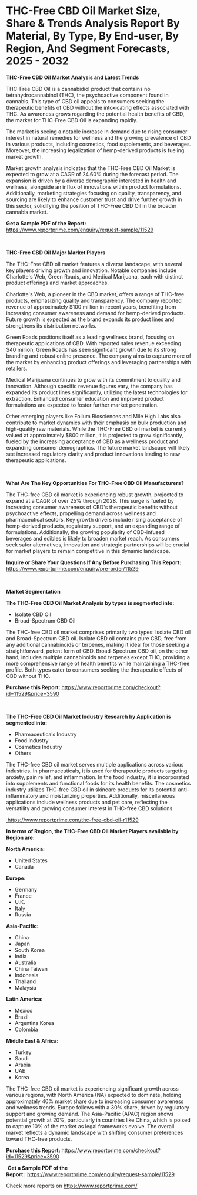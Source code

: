 <p><h1>THC-Free CBD Oil Market Size, Share & Trends Analysis Report By Material, By Type, By End-user, By Region, And Segment Forecasts, 2025 - 2032</h1></p><p><strong>THC-Free CBD Oil Market Analysis and Latest Trends</strong></p>
<p><p>THC-Free CBD Oil is a cannabidiol product that contains no tetrahydrocannabinol (THC), the psychoactive component found in cannabis. This type of CBD oil appeals to consumers seeking the therapeutic benefits of CBD without the intoxicating effects associated with THC. As awareness grows regarding the potential health benefits of CBD, the market for THC-Free CBD Oil is expanding rapidly.</p><p>The market is seeing a notable increase in demand due to rising consumer interest in natural remedies for wellness and the growing prevalence of CBD in various products, including cosmetics, food supplements, and beverages. Moreover, the increasing legalization of hemp-derived products is fueling market growth. </p><p>Market growth analysis indicates that the THC-Free CBD Oil Market is expected to grow at a CAGR of 24.60% during the forecast period. The expansion is driven by a diverse demographic interested in health and wellness, alongside an influx of innovations within product formulations. Additionally, marketing strategies focusing on quality, transparency, and sourcing are likely to enhance customer trust and drive further growth in this sector, solidifying the position of THC-Free CBD Oil in the broader cannabis market.</p></p>
<p><strong>Get a Sample PDF of the Report:&nbsp;</strong> <a href="https://www.reportprime.com/enquiry/request-sample/11529?utm_campaign=3266&utm_medium=2&utm_source=Github&utm_content=ia&utm_term=20032025&utm_id=thc-free-cbd-oil">https://www.reportprime.com/enquiry/request-sample/11529</a></p>
<p>&nbsp;</p>
<p><strong>THC-Free CBD Oil Major Market Players</strong></p>
<p><p>The THC-Free CBD oil market features a diverse landscape, with several key players driving growth and innovation. Notable companies include Charlotte's Web, Green Roads, and Medical Marijuana, each with distinct product offerings and market approaches. </p><p>Charlotte's Web, a pioneer in the CBD market, offers a range of THC-free products, emphasizing quality and transparency. The company reported revenue of approximately $100 million in recent years, benefiting from increasing consumer awareness and demand for hemp-derived products. Future growth is expected as the brand expands its product lines and strengthens its distribution networks.</p><p>Green Roads positions itself as a leading wellness brand, focusing on therapeutic applications of CBD. With reported sales revenue exceeding $40 million, Green Roads has seen significant growth due to its strong branding and robust online presence. The company aims to capture more of the market by enhancing product offerings and leveraging partnerships with retailers.</p><p>Medical Marijuana continues to grow with its commitment to quality and innovation. Although specific revenue figures vary, the company has expanded its product lines significantly, utilizing the latest technologies for extraction. Enhanced consumer education and improved product formulations are expected to foster further market penetration.</p><p>Other emerging players like Folium Biosciences and Mile High Labs also contribute to market dynamics with their emphasis on bulk production and high-quality raw materials. While the THC-Free CBD oil market is currently valued at approximately $800 million, it is projected to grow significantly, fueled by the increasing acceptance of CBD as a wellness product and expanding consumer demographics. The future market landscape will likely see increased regulatory clarity and product innovations leading to new therapeutic applications.</p></p>
<p>&nbsp;</p>
<p><strong>What Are The Key Opportunities For THC-Free CBD Oil Manufacturers?</strong></p>
<p><p>The THC-free CBD oil market is experiencing robust growth, projected to expand at a CAGR of over 25% through 2028. This surge is fueled by increasing consumer awareness of CBD's therapeutic benefits without psychoactive effects, propelling demand across wellness and pharmaceutical sectors. Key growth drivers include rising acceptance of hemp-derived products, regulatory support, and an expanding range of formulations. Additionally, the growing popularity of CBD-infused beverages and edibles is likely to broaden market reach. As consumers seek safer alternatives, innovation and strategic partnerships will be crucial for market players to remain competitive in this dynamic landscape.</p></p>
<p><strong>Inquire or Share Your Questions If Any Before Purchasing This Report:</strong> <a href="https://www.reportprime.com/enquiry/pre-order/11529?utm_campaign=3266&utm_medium=2&utm_source=Github&utm_content=ia&utm_term=20032025&utm_id=thc-free-cbd-oil">https://www.reportprime.com/enquiry/pre-order/11529</a></p>
<p>&nbsp;</p>
<p><strong>Market Segmentation</strong></p>
<p><strong>The THC-Free CBD Oil Market Analysis by types is segmented into:</strong></p>
<p><ul><li>Isolate CBD Oil</li><li>Broad-Spectrum CBD Oil</li></ul></p>
<p><p>The THC-free CBD oil market comprises primarily two types: Isolate CBD oil and Broad-Spectrum CBD oil. Isolate CBD oil contains pure CBD, free from any additional cannabinoids or terpenes, making it ideal for those seeking a straightforward, potent form of CBD. Broad-Spectrum CBD oil, on the other hand, includes multiple cannabinoids and terpenes except THC, providing a more comprehensive range of health benefits while maintaining a THC-free profile. Both types cater to consumers seeking the therapeutic effects of CBD without THC.</p></p>
<p><strong>Purchase this Report:&nbsp;</strong><a href="https://www.reportprime.com/checkout?id=11529&price=3590&utm_campaign=3266&utm_medium=2&utm_source=Github&utm_content=ia&utm_term=20032025&utm_id=thc-free-cbd-oil">https://www.reportprime.com/checkout?id=11529&price=3590</a></p>
<p>&nbsp;</p>
<p><strong>The THC-Free CBD Oil Market Industry Research by Application is segmented into:</strong></p>
<p><ul><li>Pharmaceuticals Industry</li><li>Food Industry</li><li>Cosmetics Industry</li><li>Others</li></ul></p>
<p><p>The THC-free CBD oil market serves multiple applications across various industries. In pharmaceuticals, it is used for therapeutic products targeting anxiety, pain relief, and inflammation. In the food industry, it is incorporated into supplements and functional foods for its health benefits. The cosmetics industry utilizes THC-free CBD oil in skincare products for its potential anti-inflammatory and moisturizing properties. Additionally, miscellaneous applications include wellness products and pet care, reflecting the versatility and growing consumer interest in THC-free CBD solutions.</p></p>
<p><a href="https://www.reportprime.com/thc-free-cbd-oil-r11529?utm_campaign=3266&utm_medium=2&utm_source=Github&utm_content=ia&utm_term=20032025&utm_id=thc-free-cbd-oil">&nbsp;https://www.reportprime.com/thc-free-cbd-oil-r11529</a></p>
<p><strong>In terms of Region, the THC-Free CBD Oil Market Players available by Region are:</strong></p>
<p>
    <p> <strong> North America: </strong>
        <ul>
            <li>United States</li>
            <li>Canada</li>
        </ul>
        </p> 
    <p> <strong> Europe: </strong>
        <ul>
            <li>Germany</li>
            <li>France</li>
            <li>U.K.</li>
            <li>Italy</li>
            <li>Russia</li>
        </ul>
        </p> 
    <p> <strong> Asia-Pacific: </strong>
        <ul>
            <li>China</li>
            <li>Japan</li>
            <li>South Korea</li>
            <li>India</li>
            <li>Australia</li>
            <li>China Taiwan</li>
            <li>Indonesia</li>
            <li>Thailand</li>
            <li>Malaysia</li>
        </ul>
        </p> 
    <p> <strong> Latin America: </strong>
        <ul>
            <li>Mexico</li>
            <li>Brazil</li>
            <li>Argentina Korea</li>
            <li>Colombia</li>
        </ul>
        </p> 
    <p> <strong> Middle East & Africa: </strong>
        <ul>
            <li>Turkey</li>
            <li>Saudi</li>
            <li>Arabia</li>
            <li>UAE</li>
            <li>Korea</li>
        </ul>
    </p>
    </p>
<p><p>The THC-free CBD oil market is experiencing significant growth across various regions, with North America (NA) expected to dominate, holding approximately 40% market share due to increasing consumer awareness and wellness trends. Europe follows with a 30% share, driven by regulatory support and growing demand. The Asia-Pacific (APAC) region shows potential growth at 20%, particularly in countries like China, which is poised to capture 10% of the market as legal frameworks evolve. The overall market reflects a dynamic landscape with shifting consumer preferences toward THC-free products.</p></p>
<p><strong>Purchase this Report: </strong><a href="https://www.reportprime.com/checkout?id=11529&price=3590&utm_campaign=3266&utm_medium=2&utm_source=Github&utm_content=ia&utm_term=20032025&utm_id=thc-free-cbd-oil">https://www.reportprime.com/checkout?id=11529&price=3590</a></p>
<p>&nbsp;<strong>Get a Sample PDF of the Report:&nbsp;&nbsp;</strong><a href="https://www.reportprime.com/enquiry/request-sample/11529?utm_campaign=3266&utm_medium=2&utm_source=Github&utm_content=ia&utm_term=20032025&utm_id=thc-free-cbd-oil">https://www.reportprime.com/enquiry/request-sample/11529</a></p>
<p><strong></strong></p>
<p>Check more reports on <a href="https://www.reportprime.com/?utm_campaign=3266&utm_medium=2&utm_source=Github&utm_content=ia&utm_term=20032025&utm_id=thc-free-cbd-oil">https://www.reportprime.com/</a></p>
